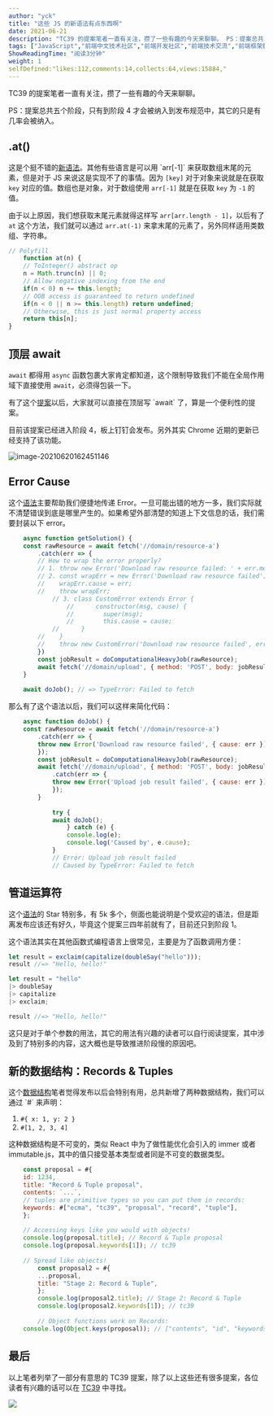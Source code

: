 ```yaml
---
author: "yck"
title: "这些 JS 的新语法有点东西啊"
date: 2021-06-21
description: "TC39 的提案笔者一直有关注，攒了一些有趣的今天来聊聊。 PS：提案总共五个阶段，只有到阶段 4 才会被纳入到发布规范中，其它的只是有几率会被纳入。"
tags: ["JavaScript","前端中文技术社区","前端开发社区","前端技术交流","前端框架教程","JavaScript 学习资源","CSS 技巧与最佳实践","HTML5 最新动态","前端工程师职业发展","开源前端项目","前端技术趋势"]
ShowReadingTime: "阅读3分钟"
weight: 1
selfDefined:"likes:112,comments:14,collects:64,views:15884,"
---
```

TC39 的提案笔者一直有关注，攒了一些有趣的今天来聊聊。

PS：提案总共五个阶段，只有到阶段 4 才会被纳入到发布规范中，其它的只是有几率会被纳入。

.at()
-----

这是个挺不错的[新语法](https://link.juejin.cn?target=https%3A%2F%2Fgithub.com%2Ftc39%2Fproposal-relative-indexing-method "https://github.com/tc39/proposal-relative-indexing-method")。其他有些语言是可以用 `arr[-1]` 来获取数组末尾的元素，但是对于 JS 来说这是实现不了的事情。因为 `[key]` 对于对象来说就是在获取 `key` 对应的值。数组也是对象，对于数组使用 `arr[-1]` 就是在获取 `key` 为 `-1` 的值。

由于以上原因，我们想获取末尾元素就得这样写 `arr[arr.length - 1]`，以后有了 `at` 这个方法，我们就可以通过 `arr.at(-1)` 来拿末尾的元素了，另外同样适用类数组、字符串。

```js
// Polyfill
    function at(n) {
    // ToInteger() abstract op
    n = Math.trunc(n) || 0;
    // Allow negative indexing from the end
    if(n < 0) n += this.length;
    // OOB access is guaranteed to return undefined
    if(n < 0 || n >= this.length) return undefined;
    // Otherwise, this is just normal property access
    return this[n];
}
```

顶层 await
--------

`await` 都得用 `async` 函数包裹大家肯定都知道，这个限制导致我们不能在全局作用域下直接使用 `await`，必须得包装一下。

有了这个[提案](https://link.juejin.cn?target=https%3A%2F%2Fgithub.com%2Ftc39%2Fproposal-top-level-await "https://github.com/tc39/proposal-top-level-await")以后，大家就可以直接在顶层写 `await` 了，算是一个便利性的提案。

目前该提案已经进入阶段 4，板上钉钉会发布。另外其实 Chrome 近期的更新已经支持了该功能。

![image-20210620162451146](/images/jueJin/3b19a52e74cf42d.png)

Error Cause
-----------

这个[语法](https://link.juejin.cn?target=https%3A%2F%2Fgithub.com%2Ftc39%2Fproposal-error-cause "https://github.com/tc39/proposal-error-cause")主要帮助我们便捷地传递 Error。一旦可能出错的地方一多，我们实际就不清楚错误到底是哪里产生的。如果希望外部清楚的知道上下文信息的话，我们需要封装以下 error。

```js
    async function getSolution() {
    const rawResource = await fetch('//domain/resource-a')
        .catch(err => {
        // How to wrap the error properly?
        // 1. throw new Error('Download raw resource failed: ' + err.message);
        // 2. const wrapErr = new Error('Download raw resource failed');
        //    wrapErr.cause = err;
        //    throw wrapErr;
            // 3. class CustomError extends Error {
                //      constructor(msg, cause) {
                //        super(msg);
                //        this.cause = cause;
            //      }
        //    }
        //    throw new CustomError('Download raw resource failed', err);
        })
        const jobResult = doComputationalHeavyJob(rawResource);
        await fetch('//domain/upload', { method: 'POST', body: jobResult });
    }
    
    await doJob(); // => TypeError: Failed to fetch
```

那么有了这个语法以后，我们可以这样来简化代码：

```js
    async function doJob() {
    const rawResource = await fetch('//domain/resource-a')
        .catch(err => {
        throw new Error('Download raw resource failed', { cause: err });
        });
        const jobResult = doComputationalHeavyJob(rawResource);
        await fetch('//domain/upload', { method: 'POST', body: jobResult })
            .catch(err => {
            throw new Error('Upload job result failed', { cause: err });
            });
        }
        
            try {
            await doJob();
                } catch (e) {
                console.log(e);
                console.log('Caused by', e.cause);
            }
            // Error: Upload job result failed
            // Caused by TypeError: Failed to fetch
```

管道运算符
-----

这个[语法](https://link.juejin.cn?target=https%3A%2F%2Fgithub.com%2Ftc39%2Fproposal-pipeline-operator "https://github.com/tc39/proposal-pipeline-operator")的 Star 特别多，有 5k 多个，侧面也能说明是个受欢迎的语法，但是距离发布应该还有好久，毕竟这个提案三四年前就有了，目前还只到阶段 1。

这个语法其实在其他函数式编程语言上很常见，主要是为了函数调用方便：

```js
let result = exclaim(capitalize(doubleSay("hello")));
result //=> "Hello, hello!"

let result = "hello"
|> doubleSay
|> capitalize
|> exclaim;

result //=> "Hello, hello!"
```

这只是对于单个参数的用法，其它的用法有兴趣的读者可以自行阅读提案，其中涉及到了特别多的内容，这大概也是导致推进阶段慢的原因吧。

新的数据结构：Records & Tuples
-----------------------

这个[数据结构](https://link.juejin.cn?target=https%3A%2F%2Fgithub.com%2Ftc39%2Fproposal-record-tuple "https://github.com/tc39/proposal-record-tuple")笔者觉得发布以后会特别有用，总共新增了两种数据结构，我们可以通过 `#` 来声明：

1.  `#{ x: 1, y: 2 }`
2.  `#[1, 2, 3, 4]`

这种数据结构是不可变的，类似 React 中为了做性能优化会引入的 immer 或者 immutable.js，其中的值只接受基本类型或者同是不可变的数据类型。

```js
    const proposal = #{
    id: 1234,
    title: "Record & Tuple proposal",
    contents: `...`,
    // tuples are primitive types so you can put them in records:
    keywords: #["ecma", "tc39", "proposal", "record", "tuple"],
    };
    
    // Accessing keys like you would with objects!
    console.log(proposal.title); // Record & Tuple proposal
    console.log(proposal.keywords[1]); // tc39
    
    // Spread like objects!
        const proposal2 = #{
        ...proposal,
        title: "Stage 2: Record & Tuple",
        };
        console.log(proposal2.title); // Stage 2: Record & Tuple
        console.log(proposal2.keywords[1]); // tc39
        
        // Object functions work on Records:
    console.log(Object.keys(proposal)); // ["contents", "id", "keywords", "title"]
```

最后
--

以上笔者列举了一部分有意思的 TC39 提案，除了以上这些还有很多提案，各位读者有兴趣的话可以在 [TC39](https://link.juejin.cn?target=https%3A%2F%2Fgithub.com%2Ftc39 "https://github.com/tc39") 中寻找。

[![](/images/jueJin/3512ebe159614b2.png)](https://link.juejin.cn?target=https%3A%2F%2Fgithub.com%2FKieSun%2Ffucking-frontend "https://github.com/KieSun/fucking-frontend")